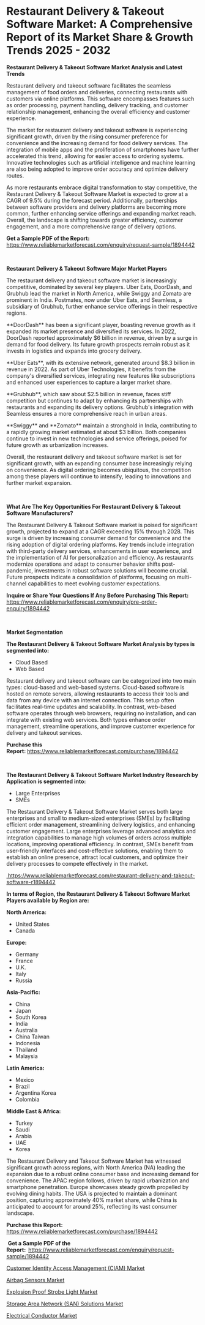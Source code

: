 <p><h1>Restaurant Delivery & Takeout Software Market: A Comprehensive Report of its Market Share & Growth Trends 2025 - 2032</h1></p><p><strong>Restaurant Delivery & Takeout Software Market Analysis and Latest Trends</strong></p>
<p><p>Restaurant delivery and takeout software facilitates the seamless management of food orders and deliveries, connecting restaurants with customers via online platforms. This software encompasses features such as order processing, payment handling, delivery tracking, and customer relationship management, enhancing the overall efficiency and customer experience. </p><p>The market for restaurant delivery and takeout software is experiencing significant growth, driven by the rising consumer preference for convenience and the increasing demand for food delivery services. The integration of mobile apps and the proliferation of smartphones have further accelerated this trend, allowing for easier access to ordering systems. Innovative technologies such as artificial intelligence and machine learning are also being adopted to improve order accuracy and optimize delivery routes.</p><p>As more restaurants embrace digital transformation to stay competitive, the Restaurant Delivery & Takeout Software Market is expected to grow at a CAGR of 9.5% during the forecast period. Additionally, partnerships between software providers and delivery platforms are becoming more common, further enhancing service offerings and expanding market reach. Overall, the landscape is shifting towards greater efficiency, customer engagement, and a more comprehensive range of delivery options.</p></p>
<p><strong>Get a Sample PDF of the Report:&nbsp;</strong> <a href="https://www.reliablemarketforecast.com/enquiry/request-sample/1894442?utm_campaign=2516&utm_medium=2&utm_source=Github&utm_content=ia&utm_term=11032025&utm_id=restaurant-delivery-takeout-software">https://www.reliablemarketforecast.com/enquiry/request-sample/1894442</a></p>
<p>&nbsp;</p>
<p><strong>Restaurant Delivery & Takeout Software Major Market Players</strong></p>
<p><p>The restaurant delivery and takeout software market is increasingly competitive, dominated by several key players. Uber Eats, DoorDash, and Grubhub lead the market in North America, while Swiggy and Zomato are prominent in India. Postmates, now under Uber Eats, and Seamless, a subsidiary of Grubhub, further enhance service offerings in their respective regions.</p><p>**DoorDash** has been a significant player, boasting revenue growth as it expanded its market presence and diversified its services. In 2022, DoorDash reported approximately $6 billion in revenue, driven by a surge in demand for food delivery. Its future growth prospects remain robust as it invests in logistics and expands into grocery delivery.</p><p>**Uber Eats**, with its extensive network, generated around $8.3 billion in revenue in 2022. As part of Uber Technologies, it benefits from the company's diversified services, integrating new features like subscriptions and enhanced user experiences to capture a larger market share.</p><p>**Grubhub**, which saw about $2.5 billion in revenue, faces stiff competition but continues to adapt by enhancing its partnerships with restaurants and expanding its delivery options. Grubhub's integration with Seamless ensures a more comprehensive reach in urban areas.</p><p>**Swiggy** and **Zomato** maintain a stronghold in India, contributing to a rapidly growing market estimated at about $3 billion. Both companies continue to invest in new technologies and service offerings, poised for future growth as urbanization increases.</p><p>Overall, the restaurant delivery and takeout software market is set for significant growth, with an expanding consumer base increasingly relying on convenience. As digital ordering becomes ubiquitous, the competition among these players will continue to intensify, leading to innovations and further market expansion.</p></p>
<p>&nbsp;</p>
<p><strong>What Are The Key Opportunities For Restaurant Delivery & Takeout Software Manufacturers?</strong></p>
<p><p>The Restaurant Delivery & Takeout Software market is poised for significant growth, projected to expand at a CAGR exceeding 15% through 2028. This surge is driven by increasing consumer demand for convenience and the rising adoption of digital ordering platforms. Key trends include integration with third-party delivery services, enhancements in user experience, and the implementation of AI for personalization and efficiency. As restaurants modernize operations and adapt to consumer behavior shifts post-pandemic, investments in robust software solutions will become crucial. Future prospects indicate a consolidation of platforms, focusing on multi-channel capabilities to meet evolving customer expectations.</p></p>
<p><strong>Inquire or Share Your Questions If Any Before Purchasing This Report:</strong> <a href="https://www.reliablemarketforecast.com/enquiry/pre-order-enquiry/1894442?utm_campaign=2516&utm_medium=2&utm_source=Github&utm_content=ia&utm_term=11032025&utm_id=restaurant-delivery-takeout-software">https://www.reliablemarketforecast.com/enquiry/pre-order-enquiry/1894442</a></p>
<p>&nbsp;</p>
<p><strong>Market Segmentation</strong></p>
<p><strong>The Restaurant Delivery & Takeout Software Market Analysis by types is segmented into:</strong></p>
<p><ul><li>Cloud Based</li><li>Web Based</li></ul></p>
<p><p>Restaurant delivery and takeout software can be categorized into two main types: cloud-based and web-based systems. Cloud-based software is hosted on remote servers, allowing restaurants to access their tools and data from any device with an internet connection. This setup often facilitates real-time updates and scalability. In contrast, web-based software operates through web browsers, requiring no installation, and can integrate with existing web services. Both types enhance order management, streamline operations, and improve customer experience for delivery and takeout services.</p></p>
<p><strong>Purchase this Report:&nbsp;</strong><a href="https://www.reliablemarketforecast.com/purchase/1894442?utm_campaign=2516&utm_medium=2&utm_source=Github&utm_content=ia&utm_term=11032025&utm_id=restaurant-delivery-takeout-software">https://www.reliablemarketforecast.com/purchase/1894442</a></p>
<p>&nbsp;</p>
<p><strong>The Restaurant Delivery & Takeout Software Market Industry Research by Application is segmented into:</strong></p>
<p><ul><li>Large Enterprises</li><li>SMEs</li></ul></p>
<p><p>The Restaurant Delivery & Takeout Software Market serves both large enterprises and small to medium-sized enterprises (SMEs) by facilitating efficient order management, streamlining delivery logistics, and enhancing customer engagement. Large enterprises leverage advanced analytics and integration capabilities to manage high volumes of orders across multiple locations, improving operational efficiency. In contrast, SMEs benefit from user-friendly interfaces and cost-effective solutions, enabling them to establish an online presence, attract local customers, and optimize their delivery processes to compete effectively in the market.</p></p>
<p><a href="https://www.reliablemarketforecast.com/restaurant-delivery-and-takeout-software-r1894442?utm_campaign=2516&utm_medium=2&utm_source=Github&utm_content=ia&utm_term=11032025&utm_id=restaurant-delivery-takeout-software">&nbsp;https://www.reliablemarketforecast.com/restaurant-delivery-and-takeout-software-r1894442</a></p>
<p><strong>In terms of Region, the Restaurant Delivery & Takeout Software Market Players available by Region are:</strong></p>
<p>
    <p> <strong> North America: </strong>
        <ul>
            <li>United States</li>
            <li>Canada</li>
        </ul>
        </p> 
    <p> <strong> Europe: </strong>
        <ul>
            <li>Germany</li>
            <li>France</li>
            <li>U.K.</li>
            <li>Italy</li>
            <li>Russia</li>
        </ul>
        </p> 
    <p> <strong> Asia-Pacific: </strong>
        <ul>
            <li>China</li>
            <li>Japan</li>
            <li>South Korea</li>
            <li>India</li>
            <li>Australia</li>
            <li>China Taiwan</li>
            <li>Indonesia</li>
            <li>Thailand</li>
            <li>Malaysia</li>
        </ul>
        </p> 
    <p> <strong> Latin America: </strong>
        <ul>
            <li>Mexico</li>
            <li>Brazil</li>
            <li>Argentina Korea</li>
            <li>Colombia</li>
        </ul>
        </p> 
    <p> <strong> Middle East & Africa: </strong>
        <ul>
            <li>Turkey</li>
            <li>Saudi</li>
            <li>Arabia</li>
            <li>UAE</li>
            <li>Korea</li>
        </ul>
    </p>
    </p>
<p><p>The Restaurant Delivery and Takeout Software Market has witnessed significant growth across regions, with North America (NA) leading the expansion due to a robust online consumer base and increasing demand for convenience. The APAC region follows, driven by rapid urbanization and smartphone penetration. Europe showcases steady growth propelled by evolving dining habits. The USA is projected to maintain a dominant position, capturing approximately 40% market share, while China is anticipated to account for around 25%, reflecting its vast consumer landscape.</p></p>
<p><strong>Purchase this Report: </strong><a href="https://www.reliablemarketforecast.com/purchase/1894442?utm_campaign=2516&utm_medium=2&utm_source=Github&utm_content=ia&utm_term=11032025&utm_id=restaurant-delivery-takeout-software">https://www.reliablemarketforecast.com/purchase/1894442</a></p>
<p>&nbsp;<strong>Get a Sample PDF of the Report:&nbsp;&nbsp;</strong><a href="https://www.reliablemarketforecast.com/enquiry/request-sample/1894442?utm_campaign=2516&utm_medium=2&utm_source=Github&utm_content=ia&utm_term=11032025&utm_id=restaurant-delivery-takeout-software">https://www.reliablemarketforecast.com/enquiry/request-sample/1894442</a></p>
<p><strong></strong></p>
<p><p><a href="https://github.com/brabolyrah3h/Market-Research-Report-List-1/blob/main/customer-identity-access-management-ciam-market.md?utm_campaign=2516&utm_medium=2&utm_source=Github&utm_content=ia&utm_term=11032025&utm_id=restaurant-delivery-takeout-software">Customer Identity Access Management (CIAM) Market</a></p><p><a href="https://www.linkedin.com/pulse/comprehensive-airbag-sensors-report-industry-analysis-atpuc?utm_campaign=2516&utm_medium=2&utm_source=Github&utm_content=ia&utm_term=11032025&utm_id=restaurant-delivery-takeout-software">Airbag Sensors Market</a></p><p><a href="https://www.linkedin.com/pulse/explosion-proof-strobe-light-market-size-cagr-62-ijxtc?utm_campaign=2516&utm_medium=2&utm_source=Github&utm_content=ia&utm_term=11032025&utm_id=restaurant-delivery-takeout-software">Explosion Proof Strobe Light Market</a></p><p><a href="https://github.com/timayuethem/Market-Research-Report-List-1/blob/main/storage-area-network-san-solutions-market.md?utm_campaign=2516&utm_medium=2&utm_source=Github&utm_content=ia&utm_term=11032025&utm_id=restaurant-delivery-takeout-software">Storage Area Network (SAN) Solutions Market</a></p><p><a href="https://www.linkedin.com/pulse/electrical-conductor-market-growth-projections-149-refgc?utm_campaign=2516&utm_medium=2&utm_source=Github&utm_content=ia&utm_term=11032025&utm_id=restaurant-delivery-takeout-software">Electrical Conductor Market</a></p></p>